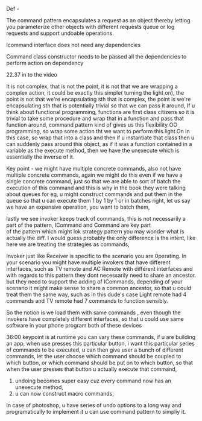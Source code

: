 Def -

The command pattern encapsulates a request as an object thereby letting you parameterize other objects with 
different requests queue or log requests and support undoable operations.



Icommand interface does not need any dependencies

Command class constructor needs to be passed all the dependencies to perform action on dependency

22.37 in to the video

It is not complex, that is not the point, it is not that we are wrapping a complex action, it could be exactly 
this simple( turning the light on), the point is not that we're encapsulating sth that is complex, the
point is we're encapsulating sth that is potentially trivial so that we can pass it around, If u think about 
functional programming, functions are first class citizens so it is trivial to take some procedure and 
wrap that in a function and pass that function around, command pattern kind of gives us this flexibility 
OO programming, so wrap some action tht we want to perform this.light.On in this case, so wrap that into a 
class and then if u instantiate that class then u can suddenly pass around this object, as if it was a function 
contained in a variable as the execute method, then we have the unexecute which is essentially the inverse 
of it. 



Key point - we might have multiple concrete commands, also not have multiple concrete commands, again we might do this even if we have a single concrete command, just so that we are able to sort of batch the execution 
of this command and this is why in the book they were talking about queues for eg, u might construct 
commands and put them in the queue so that u can execute them 1 by 1 by 1 or in batches right, let us say we
have an expensive operation, you want to batch them, 

lastly we see invoker
keeps track of commands, this is not necessarily a part of the pattern, ICommand and Command are key part   
of the pattern which might lok strategy pattern you may wonder what is actually the diff. I would guess 
probably the only difference is the intent, like here we are treating the strategies as commands, 

Invoker just like Receiver is specific to the scenario you are 0perating. In your scenario you might have 
multiple invokers that have different interfaces, such as TV remote and AC Remote with different interfaces
and with regards to this pattern they dont necessarily need to share an ancestor. but they need to support
the adding of ICommands, depending of your scenario it might make sense to share a common ancestor, so that
u could treat them the same way, such as in this dude's case Light remote had 4 commands and TV remote
had 7 commands to function sensibly.  

So the notion is we load them with same commands , even though the invokers have completely different 
interfaces, so that u could use same software in your phone program both of these devices 


36:00 
keypoint is at runtime you can vary these commands, if u are building an app, when use presses this particular 
button, i want this particular series of commands to be executed, u can then give user a bunch of
different commands, let the user choose which command should be coupled to which button, or which command 
should be put on to which button, so that when the user presses that button u actually execute that command, 

1. undoing becomes super easy cuz every command now has an unexecute method, 
2. u can now construct macro commands, 

In case of photoshop, u have series of undo options to a long way and programatically to implement it 
u can use command pattern to simpliy it.




 


	



  













